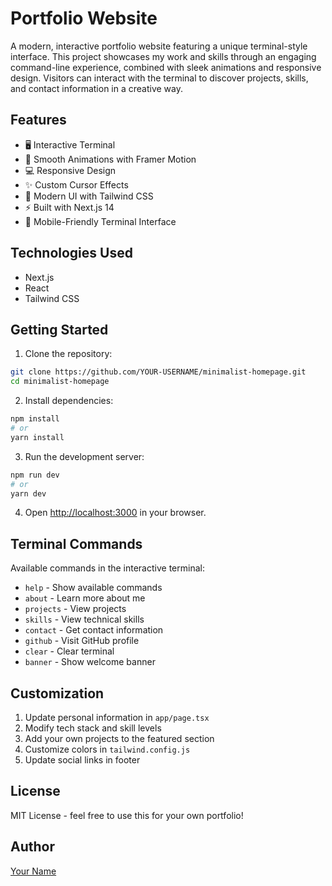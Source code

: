 # Portfolio Website

A modern, interactive portfolio website featuring a unique terminal-style interface. This project showcases my work and skills through an engaging command-line experience, combined with sleek animations and responsive design. Visitors can interact with the terminal to discover projects, skills, and contact information in a creative way.

## Features

- 🖥️ Interactive Terminal
- 🎨 Smooth Animations with Framer Motion
- 💻 Responsive Design
- ✨ Custom Cursor Effects
- 🌙 Modern UI with Tailwind CSS
- ⚡ Built with Next.js 14
- 📱 Mobile-Friendly Terminal Interface

## Technologies Used
- Next.js
- React
- Tailwind CSS

## Getting Started

1. Clone the repository:
```bash
git clone https://github.com/YOUR-USERNAME/minimalist-homepage.git
cd minimalist-homepage
```

2. Install dependencies:
```bash
npm install
# or
yarn install
```

3. Run the development server:
```bash
npm run dev
# or
yarn dev
```

4. Open [http://localhost:3000](http://localhost:3000) in your browser.

## Terminal Commands

Available commands in the interactive terminal:

- `help` - Show available commands
- `about` - Learn more about me
- `projects` - View projects
- `skills` - View technical skills
- `contact` - Get contact information
- `github` - Visit GitHub profile
- `clear` - Clear terminal
- `banner` - Show welcome banner

## Customization

1. Update personal information in `app/page.tsx`
2. Modify tech stack and skill levels
3. Add your own projects to the featured section
4. Customize colors in `tailwind.config.js`
5. Update social links in footer

## License

MIT License - feel free to use this for your own portfolio!

## Author

[Your Name](https://github.com/YOUR-USERNAME)
